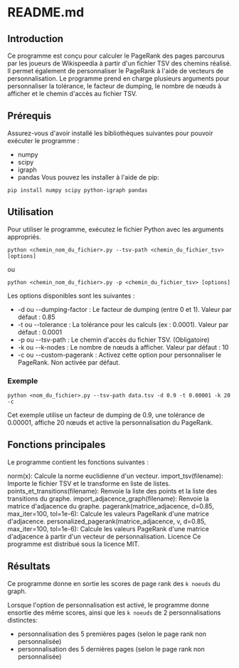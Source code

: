 # README.md

## Introduction
Ce programme est conçu pour calculer le PageRank des pages parcourus par les joueurs de Wikispeedia à partir d'un fichier TSV des chemins réalisé. Il permet également de personnaliser le PageRank à l'aide de vecteurs de personnalisation. Le programme prend en charge plusieurs arguments pour personnaliser la tolérance, le facteur de dumping, le nombre de nœuds à afficher et le chemin d'accès au fichier TSV.

## Prérequis
Assurez-vous d'avoir installé les bibliothèques suivantes pour pouvoir exécuter le programme :
- numpy
- scipy
- igraph
- pandas
Vous pouvez les installer à l'aide de pip:

```
pip install numpy scipy python-igraph pandas
```

## Utilisation
Pour utiliser le programme, exécutez le fichier Python avec les arguments appropriés.

```
python <chemin_nom_du_fichier>.py --tsv-path <chemin_du_fichier_tsv> [options]
```
ou
```
python <chemin_nom_du_fichier>.py -p <chemin_du_fichier_tsv> [options]
```

Les options disponibles sont les suivantes :

- -d ou --dumping-factor : Le facteur de dumping (entre 0 et 1). Valeur par défaut : 0.85
- -t ou --tolerance : La tolérance pour les calculs (ex : 0.0001). Valeur par défaut : 0.0001
- -p ou --tsv-path : Le chemin d'accès du fichier TSV. (Obligatoire)
- -k ou --k-nodes : Le nombre de nœuds à afficher. Valeur par défaut : 10
- -c ou --custom-pagerank : Activez cette option pour personnaliser le PageRank. Non activée par défaut.

### Exemple
```
python <nom_du_fichier>.py --tsv-path data.tsv -d 0.9 -t 0.00001 -k 20 -c
```
Cet exemple utilise un facteur de dumping de 0.9, une tolérance de 0.00001, affiche 20 nœuds et active la personnalisation du PageRank.

## Fonctions principales
Le programme contient les fonctions suivantes :

norm(x): Calcule la norme euclidienne d'un vecteur.
import_tsv(filename): Importe le fichier TSV et le transforme en liste de listes.
points_et_transitions(filename): Renvoie la liste des points et la liste des transitions du graphe.
import_adjacence_graph(filename): Renvoie la matrice d'adjacence du graphe.
pagerank(matrice_adjacence, d=0.85, max_iter=100, tol=1e-6): Calcule les valeurs PageRank d'une matrice d'adjacence.
personalized_pagerank(matrice_adjacence, v, d=0.85, max_iter=100, tol=1e-6): Calcule les valeurs PageRank d'une matrice d'adjacence à partir d'un vecteur de personnalisation.
Licence
Ce programme est distribué sous la licence MIT.


## Résultats

Ce programme donne en sortie les scores de page rank des ```k noeuds``` du graph.

Lorsque l'option de personnalisation est activé, le programme donne ensortie des même scores, ainsi que les  ```k noeuds``` de 2 personnalisations distinctes:
- personnalisation des 5 premières pages (selon le page rank non personnalisée)
- personnalisation des 5 dernières pages (selon le page rank non personnalisée)

